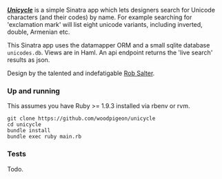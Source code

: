 ***[Unicycle](http://unicycle.woodpigeon.com)*** is a simple Sinatra app which lets designers search for Unicode characters (and their codes) by name.
For example searching for 'exclamation mark' will list eight unicode variants, including inverted, double, Armenian etc.

This Sinatra app uses the datamapper ORM and a small sqlite database ```unicodes.db```. Views are in Haml. An api endpoint returns the 'live search' results as json.

Design by the talented and indefatigable [Rob Salter](uk.linkedin.com/in/robsalter/).

### Up and running

This assumes you have Ruby >= 1.9.3 installed via rbenv or rvm.

```
git clone https://github.com/woodpigeon/unicycle
cd unicycle
bundle install
bundle exec ruby main.rb
```

### Tests

Todo.